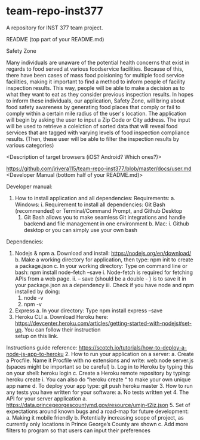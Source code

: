 # team-repo-inst377
A repository for INST 377 team project. 

README (top part of your README.md)

Safety Zone

Many individuals are unaware of the potential health concerns that exist in regards to food served at various foodservice facilities. Because of this, there have been cases of mass food poisioning for multiple food service facilities, making it important to find a method to inform people of facility inspection results. This way, people will be able to make a decision as to what they want to eat as they consider previous inspection results.
In hopes to inform these individuals, our application, Safety Zone, will bring about food safety awareness by generating food places that comply or fail to comply within a certain mile radius of the user's location. The application will begin by asking the user to input a Zip Code or City address. The input will be used to retrieve a colelction of sorted data that will reveal food services that are tagged with varying levels of food inspection compliance results. (Then, these user will be able to filter the inspection results by various categories)

<Description of target browsers (iOS? Android? Which ones?)>

https://github.com/jrivera115/team-repo-inst377/blob/master/docs/user.md
<Developer Manual (bottom half of your README.md)>

Developer manual:
1.	How to install application and all dependencies:
Requirements:
  a.	Windows:
    i.	Requirement to install all dependencies: Git Bash (recommended) or Terminal/Command Prompt, and Github Desktop 
    1.	Git Bash allows you to make seamless Git integrations and handle backend and file management in one environment 
  b.	Mac:
    i.	Github desktop or you can simply use your own bash

Dependencies:
1.	Nodejs & npm 
  a.	Download and install: https://nodejs.org/en/download/ 
  b.	Make a working directory for application, then type: npm init to create a package.json 
  c.	In your working directory: Type on command line or bash: npm install node-fetch –save
    i.	Node-fetch is required for fetching APIs from a web page. 
    ii.	– save (should be a double - ) is to save it in your package.json as a dependency
    iii.	Check if you have node and npm installed by doing: 
      1.	node -v
      2.	npm -v
2.	Express 
  a.	In your directory: Type npm install express –save
3.	Heroku CLI 
  a.	Download Heroku here: https://devcenter.heroku.com/articles/getting-started-with-nodejs#set-up. You can follow their instruction   
      setup on this link. 

Instructions guide reference: https://scotch.io/tutorials/how-to-deploy-a-node-js-app-to-heroku
2.	How to run your application on a server: 
  a.	Create a Procfile. Name it Procfile with no extensions and write: web:node server.js (spaces might be important so be careful)
  b.	Log in to Heroku by typing this on your shell: heroku login
  c.	Create a Heroku remote repository by typing: heroku create 
    i.	You can also do “heroku create <your app name here>“ to make your own unique app name
  d.	To deploy your app type: git push heroku master
3.	How to run any tests you have written for your software:
  a.	No tests written yet
4.	The API for your server application
  a.	https://data.princegeorgescountymd.gov/resource/umjn-t2iz.json
5.	Set of expectations around known bugs and a road-map for future development:
  a.	Making it mobile friendly
  b.	Potentially increasing scope of project, as currently only locations in Prince George’s County are shown
  c.	Add more filters to program so that users can input their preferences
